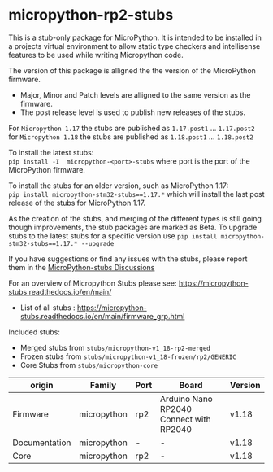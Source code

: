 # micropython-rp2-stubs


This is a stub-only package for MicroPython.
It is intended to be installed in a projects virtual environment to allow static type checkers and intellisense features to be used while writing Micropython code.

The version of this package is alligned the the version of the MicroPython firmware.
 - Major, Minor and Patch levels are alligned to the same version as the firmware.  
 - The post release level is used to publish new releases of the stubs.

For `Micropython 1.17` the stubs are published as `1.17.post1` ... `1.17.post2`  
for `Micropython 1.18` the stubs are published as `1.18.post1` ... `1.18.post2`  

To install the latest stubs:  
`pip install -I  micropython-<port>-stubs` where port is the port of the MicroPython firmware.

To install the stubs for an older version, such as MicroPython 1.17:  
`pip install micropython-stm32-stubs==1.17.*` which will install the last post release of the stubs for MicroPython 1.17.


As the creation of the stubs, and merging of the different types is still going though improvements, the stub packages are marked as Beta.
To upgrade stubs to the latest stubs for a specific version use `pip install micropython-stm32-stubs==1.17.* --upgrade`

If you have suggestions or find any issues with the stubs, please report them in the [MicroPython-stubs Discussions](https://github.com/Josverl/micropython-stubs/discussions)

For an overview of  Micropython Stubs please see: https://micropython-stubs.readthedocs.io/en/main/ 
 * List of all stubs : https://micropython-stubs.readthedocs.io/en/main/firmware_grp.html

Included stubs:
* Merged stubs from `stubs/micropython-v1_18-rp2-merged`
* Frozen stubs from `stubs/micropython-v1_18-frozen/rp2/GENERIC`
* Core Stubs from `stubs/micropython-core`


origin | Family | Port | Board | Version
-------|--------|------|-------|--------
Firmware | micropython | rp2 | Arduino Nano RP2040 Connect with RP2040 | v1.18 
Documentation | micropython | - | - | v1.18 
Core | micropython | rp2 | - | v1.18 

